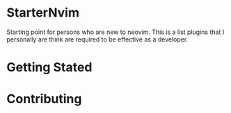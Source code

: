 # StarterNvim

Starting point for persons who are new to neovim. This is a list plugins that I personally are think are required to be effective as a developer.

# Getting Stated

# Contributing
